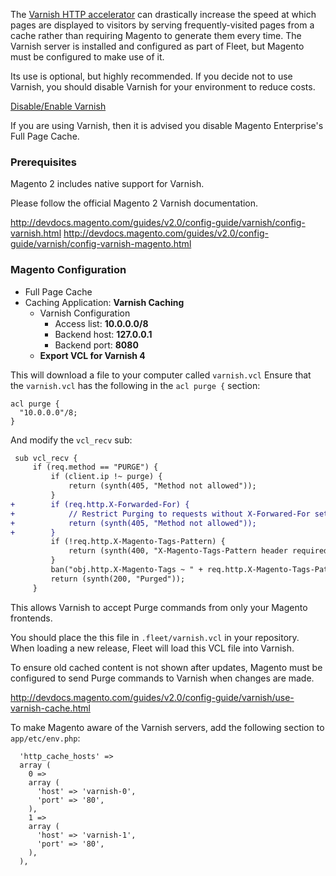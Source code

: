 The [Varnish HTTP accelerator](https://www.varnish-cache.org/) can drastically increase the speed at which pages are displayed to visitors by serving frequently-visited pages from a cache rather than requiring Magento to generate them every time. The Varnish server is installed and configured as part of Fleet, but Magento must be configured to make use of it.

Its use is optional, but highly recommended.
If you decide not to use Varnish, you should disable Varnish for your environment to reduce costs.

[Disable/Enable Varnish](/how-to/manage-environments/#enabling-and-disabling-varnish-for-an-environment)

If you are using Varnish, then it is advised you disable Magento Enterprise's Full Page Cache.

### Prerequisites

Magento 2 includes native support for Varnish.

Please follow the official Magento 2 Varnish documentation.

http://devdocs.magento.com/guides/v2.0/config-guide/varnish/config-varnish.html
http://devdocs.magento.com/guides/v2.0/config-guide/varnish/config-varnish-magento.html

### Magento Configuration

 * Full Page Cache
 * Caching Application: **Varnish Caching**
     * Varnish Configuration
         * Access list: **10.0.0.0/8**
         * Backend host: **127.0.0.1**
         * Backend port: **8080**
     * **Export VCL for Varnish 4**

This will download a file to your computer called `varnish.vcl`
Ensure that the `varnish.vcl` has the following in the `acl purge {` section:

```
acl purge {
  "10.0.0.0"/8;
}
```

And modify the `vcl_recv` sub:

```diff
 sub vcl_recv {
     if (req.method == "PURGE") {
         if (client.ip !~ purge) {
             return (synth(405, "Method not allowed"));
         }
+        if (req.http.X-Forwarded-For) {
+            // Restrict Purging to requests without X-Forwared-For set
+            return (synth(405, "Method not allowed"));
+        }
         if (!req.http.X-Magento-Tags-Pattern) {
             return (synth(400, "X-Magento-Tags-Pattern header required"));
         }
         ban("obj.http.X-Magento-Tags ~ " + req.http.X-Magento-Tags-Pattern);
         return (synth(200, "Purged"));
     }
```

This allows Varnish to accept Purge commands from only your Magento frontends.

You should place the this file in `.fleet/varnish.vcl` in your repository.
When loading a new release, Fleet will load this VCL file into Varnish.

To ensure old cached content is not shown after updates, Magento must be
configured to send Purge commands to Varnish when changes are made.

http://devdocs.magento.com/guides/v2.0/config-guide/varnish/use-varnish-cache.html

To make Magento aware of the Varnish servers, add the following section to `app/etc/env.php`:

```
  'http_cache_hosts' =>
  array (
    0 =>
    array (
      'host' => 'varnish-0',
      'port' => '80',
    ),
    1 =>
    array (
      'host' => 'varnish-1',
      'port' => '80',
    ),
  ),
```
